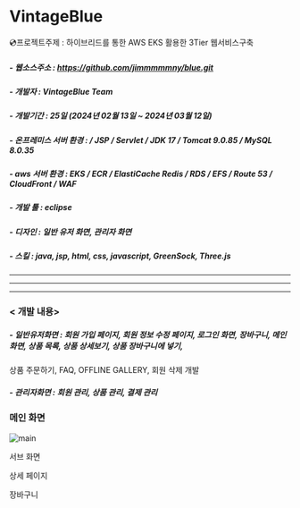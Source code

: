 # VintageBlue

💿프로젝트주제 : 하이브리드를 통한 AWS EKS 활용한 3Tier 웹서비스구축

##### - 웹소스주소 : https://github.com/jimmmmmny/blue.git

##### - 개발자 : VintageBlue Team

##### - 개발기간 :  25일 (2024년 02월 13일 ~ 2024년 03월 12일)

##### - 온프레미스 서버 환경 :  / JSP / Servlet / JDK 17 / Tomcat 9.0.85 / MySQL 8.0.35

##### - aws 서버 환경 : EKS / ECR / ElastiCache Redis / RDS / EFS / Route 53 / CloudFront / WAF

##### - 개발 툴 : eclipse
 
##### - 디자인 : 일반 유저 화면, 관리자 화면 

##### - 스킬 : java, jsp, html, css, javascript, GreenSock, Three.js

---
----
-----

### < 개발 내용>

##### - 일반유저화면 : 회원 가입 페이지, 회원 정보 수정 페이지, 로그인 화면, 장바구니, 메인 화면, 상품 목록, 상품 상세보기, 상품 장바구니에 넣기,

상품 주문하기, FAQ, OFFLINE GALLERY, 회원 삭제 개발
##### - 관리자화면 : 회원 관리, 상품 관리, 결제 관리



### 메인 화면
![main](https://github.com/jimmmmmny/blue/assets/154566560/816a34f5-2014-4522-8ac6-ffa0bd6235cd)



서브 화면

상세 페이지

장바구니
